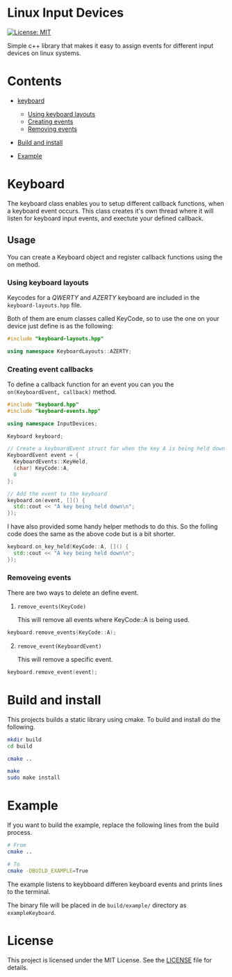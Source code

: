 # Linux Input Devices

[![License: MIT](https://img.shields.io/badge/License-MIT-yellow.svg)](https://opensource.org/licenses/MIT)

Simple c++ library that makes it easy to assign events for different input devices on linux systems.

# Contents
- [keyboard](#keyboard)
  - [Using keyboard layouts](#using-keyboard-layouts)
  - [Creating events](#creating-event-callbacks)
  - [Removing events](#removeing-events)

- [Build and install](#build-and-install)
- [Example](#example)

# Keyboard

The keyboard class enables you to setup different callback functions, when a keyboard event occurs.
This class creates it's own thread where it will listen for keyboard input events, and exectute your defined callback.

## Usage

You can create a Keyboard object and register callback functions using the on method.

### Using keyboard layouts

Keycodes for a *QWERTY* and *AZERTY* keyboard are included in the `keyboard-layouts.hpp` file.

Both of them are enum classes called KeyCode, so to use the one on your device just define is as the following:

```cpp
#include "keyboard-layouts.hpp"

using namespace KeyboardLayouts::AZERTY;
```

### Creating event callbacks

To define a callback function for an event you can you the `on(KeyboardEvent, callback)` method.

```cpp
#include "keyboard.hpp"
#include "keyboard-events.hpp"

using namespace InputDevices;

Keyboard keyboard;

// Create a keyboardEvent struct for when the key A is being held down
KeyboardEvent event = {
  KeyboardEvents::KeyHeld,
  (char) KeyCode::A,
  0
};

// Add the event to the keyboard
keyboard.on(event, []() {
  std::cout << "A key being held down\n";
});
```

I have also provided some handy helper methods to do this. So the folling code does the same as the above code but is a bit shorter.

```cpp
keyboard.on_key_held(KeyCode::A, []() {
  std::cout << "A key being held down\n";
});
```

### Removeing events

There are two ways to delete an define event.

1. `remove_events(KeyCode)`

    This will remove all events where KeyCode::A is being used.

```cpp
keyboard.remove_events(KeyCode::A);
```

2. `remove_event(KeyboardEvent)`

    This will remove a specific event.

```cpp
keyboard.remove_event(event);
```

# Build and install 

This projects builds a static library using cmake. To build and install do the following.

```bash
mkdir build
cd build

cmake ..

make
sudo make install
```

# Example

If you want to build the example, replace the following lines from the build process.

```bash
# From
cmake ..

# To
cmake -DBUILD_EXAMPLE=True
```

The example listens to keybboard differen keyboard events and prints lines to the terminal.

The binary file will be placed in de `build/example/` directory as `exampleKeyboard`.

# License

This project is licensed under the MIT License. See the [LICENSE](./LICENSE) file for details.
